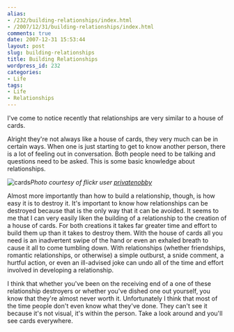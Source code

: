 ```yaml
---
alias:
- /232/building-relationships/index.html
- /2007/12/31/building-relationships/index.html
comments: true
date: 2007-12-31 15:53:44
layout: post
slug: building-relationships
title: Building Relationships
wordpress_id: 232
categories:
- Life
tags:
- Life
- Relationships
---
```


I've come to notice recently that relationships are very similar to a house of cards.

Alright they're not always like a house of cards, they very much can be in certain ways.  When one is just starting to get to know another person, there is a lot of feeling out in conversation.  Both people need to be talking and questions need to be asked.  This is some basic knowledge about relationships.


![cards](http://farm3.static.flickr.com/2040/2153285874_fd145e3f75_o.jpg)_Photo courtesy of flickr user [privatenobby](http://www.flickr.com/photos/privatenobby/)_


Almost more importantly than how to build a relationship, though, is how easy it is to destroy it.  It's important to know how relationships can be destroyed because that is the only way that it can be avoided.  It seems to me that I can very easily liken the building of a relationship to the creation of a house of cards.  For both creations it takes far greater time and effort to build them up than it takes to destroy them.  With the house of cards all you need is an inadvertent swipe of the hand or even an exhaled breath to cause it all to come tumbling down.  With relationships (whether friendships, romantic relationships, or otherwise) a simple outburst, a snide comment, a hurtful action, or even an ill-advised joke can undo all of the time and effort involved in developing a relationship.

I think that whether you've been on the receiving end of a one of these relationship destroyers or whether you've dished one out yourself, you know that they're almost never worth it.  Unfortunately I think that most of the time people don't even know what they've done.  They can't see it because it's not visual, it's within the person.  Take a look around and you'll see cards everywhere.
